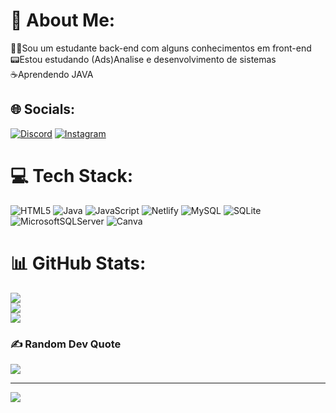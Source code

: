 # 💫 About Me:
👨‍💻Sou um estudante back-end com alguns conhecimentos em front-end<br>📟Estou estudando (Ads)Analise e desenvolvimento de sistemas<br>☕Aprendendo JAVA


## 🌐 Socials:
[![Discord](https://img.shields.io/badge/Discord-%237289DA.svg?logo=discord&logoColor=white)](https://discord.gg/ricardz.n.) [![Instagram](https://img.shields.io/badge/Instagram-%23E4405F.svg?logo=Instagram&logoColor=white)](https://instagram.com/https://www.instagram.com/rick_nelber/) 

# 💻 Tech Stack:
![HTML5](https://img.shields.io/badge/html5-%23E34F26.svg?style=for-the-badge&logo=html5&logoColor=white) ![Java](https://img.shields.io/badge/java-%23ED8B00.svg?style=for-the-badge&logo=openjdk&logoColor=white) ![JavaScript](https://img.shields.io/badge/javascript-%23323330.svg?style=for-the-badge&logo=javascript&logoColor=%23F7DF1E) ![Netlify](https://img.shields.io/badge/netlify-%23000000.svg?style=for-the-badge&logo=netlify&logoColor=#00C7B7) ![MySQL](https://img.shields.io/badge/mysql-%2300000f.svg?style=for-the-badge&logo=mysql&logoColor=white) ![SQLite](https://img.shields.io/badge/sqlite-%2307405e.svg?style=for-the-badge&logo=sqlite&logoColor=white) ![MicrosoftSQLServer](https://img.shields.io/badge/Microsoft%20SQL%20Server-CC2927?style=for-the-badge&logo=microsoft%20sql%20server&logoColor=white) ![Canva](https://img.shields.io/badge/Canva-%2300C4CC.svg?style=for-the-badge&logo=Canva&logoColor=white)
# 📊 GitHub Stats:
![](https://github-readme-stats.vercel.app/api?username=Ricard0-o&theme=dark&hide_border=false&include_all_commits=false&count_private=false)<br/>
![](https://github-readme-streak-stats.herokuapp.com/?user=Ricard0-o&theme=dark&hide_border=false)<br/>
![](https://github-readme-stats.vercel.app/api/top-langs/?username=Ricard0-o&theme=dark&hide_border=false&include_all_commits=false&count_private=false&layout=compact)

### ✍️ Random Dev Quote
![](https://quotes-github-readme.vercel.app/api?type=horizontal&theme=gruvbox)

---
[![](https://visitcount.itsvg.in/api?id=Ricard0-o&icon=0&color=10)](https://visitcount.itsvg.in)

<!-- Proudly created with GPRM ( https://gprm.itsvg.in ) -->